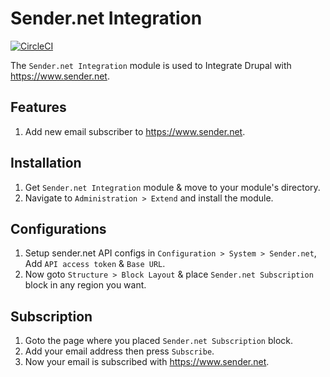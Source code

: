 # Sender.net Integration

[![CircleCI](https://dl.circleci.com/status-badge/img/gh/vinay-osseed/sender_net/tree/master.svg?style=svg)](https://dl.circleci.com/status-badge/redirect/gh/vinay-osseed/sender_net/tree/master)

The `Sender.net Integration` module is used to Integrate
Drupal with <https://www.sender.net>.

## Features

 1. Add new email subscriber to <https://www.sender.net>.

## Installation

 1. Get `Sender.net Integration` module & move to your module's directory.
 2. Navigate to `Administration > Extend` and install the module.

## Configurations

  1. Setup sender.net API configs in `Configuration > System > Sender.net`,
  Add `API access token` & `Base URL`.
  2. Now goto `Structure > Block Layout` & place `Sender.net Subscription`
  block in any region you want.

## Subscription

  1. Goto the page where you placed `Sender.net Subscription` block.
  2. Add your email address then press `Subscribe`.
  3. Now your email is subscribed with <https://www.sender.net>.
